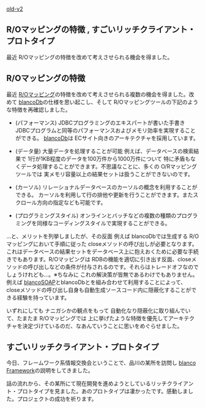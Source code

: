 [old-v2](ig060628-orig.html)

## R/Oマッピングの特徴 , すごいリッチクライアント・プロトタイプ

最近 R/Oマッピングの特徴を改めて考えさせられる機会を得ました。

## R/Oマッピングの特徴

最近 [R/Oマッピング](http://www.igapyon.jp/igapyon/diary/keyword/romap.html)の特徴を改めて考えさせられる複数の機会を得ました。改めて [blancoDb](http://www.igapyon.jp/blanco/blancodb.html)の仕様を思い起こし、そして
R/Oマッピングツールの下記のような特徴を再確認しました。

* (パフォーマンス) JDBCプログラミングのエキスパートが書いた手書きJDBCプログラムと同等のパフォーマンスおよびメモリ効率を実現することができる。
  [blancoDb](http://www.igapyon.jp/blanco/blancodb.html)は ECサイト向きのアーキテクチャを採用しています。
  
* (データ量) 大量データを処理することが可能
  例えば、データベースの検索結果で 1行が1KB程度のデータを100万件から1000万件について 特に矛盾もなくデータ処理することができます。不思議なことに、多くの
  O/Rマッピングツールでは 実メモリ容量以上の結果セットは扱うことができないのです。
  
* (カーソル) リレーショナルデータベースのカーソルの概念を利用することができる。
  カーソルを利用して行の排他や更新を行うことができます。またスクロール方向の指定なども可能です。
  
* (プログラミングスタイル) オンラインとバッチなどの複数の種類のプログラミングを同様なコーディングスタイルで実現することができる。

…と、メリットを列挙しましたが、その反面 例えば blancoDbでは生成する R/Oマッピングにおいて手順に従った closeメソッドの呼び出しが必要となります。これはデータベースの結果セットをデータベース上に抱えおくために必要な手続きでもあります。R/Oマッピングは
RDBの機能を適切に引き出す反面、closeメソッドの呼び出しなどの条件が付与されるのです。それらはトレードオフなのでしょうけれども…。※ちなみに これの解決策が皆無であるわけでもありません。例えば [blancoSOAP](http://www.igapyon.jp/blanco/blancosoap.html)とblancoDbとを組み合わせて利用することによって、closeメソッドの呼び出し自身も自動生成ソースコード内に隠蔽化することができる経験を持っています。

いずれにしても ナニガシかの観点をもって 自動化なり隠蔽化に取り組んでいて、たまたま R/Oマッピングでは 上に挙げたような特徴を優先してアーキテクチャを決定づけているのだ、なあんていうことに思いをめぐらせました。

## すごいリッチクライアント・プロトタイプ

今日、フレームワーク系情報交換会ということで、品川の某所を訪問し [blanco Framework](http://www.igapyon.jp/blanco/blanco.ja.html)の説明をしてきました。

話の流れから、その某所にて現在開発を進めようとしているリッチクライアント・プロトタイプを見ました。あのプロトタイプは凄かったです。感動しました。プロジェクトの成功を祈ります。